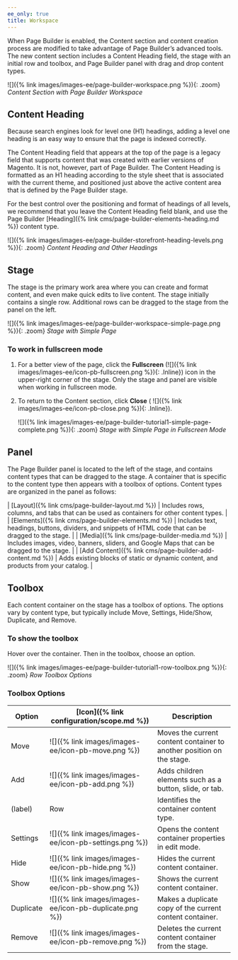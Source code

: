 ```yaml
---
ee_only: true
title: Workspace
---
```


When Page Builder is enabled, the Content section and content creation process are modified to take advantage of Page Builder’s advanced tools. The new content section includes a Content Heading field, the stage with an initial row and toolbox, and Page Builder panel with drag and drop content types.

![]({% link images/images-ee/page-builder-workspace.png %}){: .zoom}
_Content Section with Page Builder Workspace_

## Content Heading

Because search engines look for level one (H1) headings, adding a level one heading is an easy way to ensure that the page is indexed correctly.

The Content Heading field that appears at the top of the page is a legacy field that supports content that was created with earlier versions of Magento. It is not, however, part of Page Builder. The Content Heading is formatted as an H1 heading according to the style sheet that is associated with the current theme, and positioned just above the active content area that is defined by the Page Builder stage.

For the best control over the positioning and format of headings of all levels, we recommend that you leave the Content Heading field blank, and use the Page Builder [Heading]({% link cms/page-builder-elements-heading.md %}) content type.

![]({% link images/images-ee/page-builder-storefront-heading-levels.png %}){: .zoom}
_Content Heading and Other Headings_

## Stage

The stage is the primary work area where you can create and format content, and even make quick edits to live content. The stage initially contains a single row. Additional rows can be dragged to the stage from the panel on the left.

![]({% link images/images-ee/page-builder-workspace-simple-page.png %}){: .zoom}
_Stage with Simple Page_

### To work in fullscreen mode

1. For a better view of the page, click the **Fullscreen** (![]({% link images/images-ee/icon-pb-fullscreen.png %}){: .Inline}) icon in the upper-right corner of the stage. Only the stage and panel are visible when working in fullscreen mode.

1. To return to the Content section, click **Close** ( ![]({% link images/images-ee/icon-pb-close.png %}){: .Inline}).

   ![]({% link images/images-ee/page-builder-tutorial1-simple-page-complete.png %}){: .zoom}
   _Stage with Simple Page in Fullscreen Mode_

## Panel

The Page Builder panel is located to the left of the stage, and contains content types that can be dragged to the stage. A container that is specific to the content type then appears with a toolbox of options. Content types are organized in the panel as follows:

| [Layout]({% link cms/page-builder-layout.md %}) | Includes rows, columns, and tabs that can be used as containers for other content types. |
| [Elements]({% link cms/page-builder-elements.md %}) | Includes text, headings, buttons, dividers, and snippets of HTML code that can be dragged to the stage. |
| [Media]({% link cms/page-builder-media.md %}) | Includes images, video, banners, sliders, and Google Maps that can be dragged to the stage. |
| [Add Content]({% link cms/page-builder-add-content.md %}) | Adds existing blocks of static or dynamic content, and products from your catalog. |

## Toolbox

Each content container on the stage has a toolbox of options. The options vary by content type, but typically include Move, Settings, Hide/Show, Duplicate, and Remove.

### To show the toolbox

Hover over the container. Then in the toolbox, choose an option.

![]({% link images/images-ee/page-builder-tutorial1-row-toolbox.png %}){: .zoom}
_Row Toolbox Options_

### Toolbox Options

| Option    | [Icon]({% link configuration/scope.md %})              | Description                                                           |
| --------- | ------------------------------------------------------------------------ | --------------------------------------------------------------------- |
| Move      | ![]({% link images/images-ee/icon-pb-move.png %})      | Moves the current content container to another position on the stage. |
| Add       | ![]({% link images/images-ee/icon-pb-add.png %})       | Adds children elements such as a button, slide, or tab.               |
| (label)   | Row                                                                      | Identifies the container content type.                                |
| Settings  | ![]({% link images/images-ee/icon-pb-settings.png %})  | Opens the content container properties in edit mode.                  |
| Hide      | ![]({% link images/images-ee/icon-pb-hide.png %})      | Hides the current content container.                                  |
| Show      | ![]({% link images/images-ee/icon-pb-show.png %})      | Shows the current content container.                                  |
| Duplicate | ![]({% link images/images-ee/icon-pb-duplicate.png %}) | Makes a duplicate copy of the current content container.              |
| Remove    | ![]({% link images/images-ee/icon-pb-remove.png %})    | Deletes the current content container from the stage.                 |
